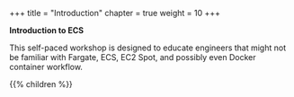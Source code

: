 +++
title = "Introduction"
chapter = true
weight = 10
+++

**Introduction to ECS**

This self-paced workshop is designed to educate engineers that might not be familiar with Fargate, ECS, EC2 Spot, and possibly even Docker container workflow.

{{% children  %}}